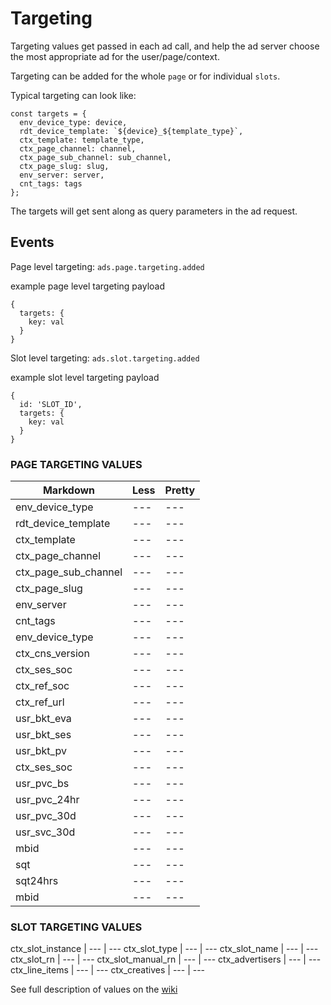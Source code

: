 # Targeting

Targeting values get passed in each ad call, and help the ad server choose the
most appropriate ad for the user/page/context.

Targeting can be added for the whole `page` or for individual `slots`.

Typical targeting can look like:

```
const targets = {
  env_device_type: device,
  rdt_device_template: `${device}_${template_type}`,
  ctx_template: template_type,
  ctx_page_channel: channel,
  ctx_page_sub_channel: sub_channel,
  ctx_page_slug: slug,
  env_server: server,
  cnt_tags: tags
};
```

The targets will get sent along as query parameters in the ad request.

## Events

Page level targeting: `ads.page.targeting.added`

example page level targeting payload
```
{
  targets: {
    key: val
  }
}
```

Slot level targeting: `ads.slot.targeting.added`

example slot level targeting payload
```
{
  id: 'SLOT_ID',
  targets: {
    key: val
  }
}
```



### PAGE TARGETING VALUES

Markdown | Less | Pretty
--- | --- | ---
env_device_type | --- | ---
rdt_device_template | --- | ---
ctx_template | --- | ---
ctx_page_channel | --- | ---
ctx_page_sub_channel | --- | ---
ctx_page_slug | --- | ---
env_server | --- | ---
cnt_tags | --- | ---
env_device_type | --- | ---
ctx_cns_version | --- | ---
ctx_ses_soc | --- | ---
ctx_ref_soc | --- | ---
ctx_ref_url | --- | ---
usr_bkt_eva | --- | ---
usr_bkt_ses | --- | ---
usr_bkt_pv | --- | ---
ctx_ses_soc | --- | ---
usr_pvc_bs | --- | ---
usr_pvc_24hr | --- | ---
usr_pvc_30d | --- | ---
usr_svc_30d | --- | ---
mbid | --- | ---
sqt | --- | ---
sqt24hrs | --- | ---
mbid | --- | ---


### SLOT TARGETING VALUES

ctx_slot_instance | --- | ---
ctx_slot_type | --- | ---
ctx_slot_name | --- | ---
ctx_slot_rn | --- | ---
ctx_slot_manual_rn | --- | ---
ctx_advertisers | --- | ---
ctx_line_items | --- | ---
ctx_creatives | --- | ---

See full description of values on the [wiki](https://cnissues.atlassian.net/wiki/spaces/ATP/pages/37060702/AdOps+Targeting+Guide)

